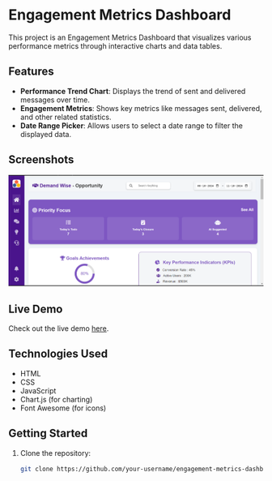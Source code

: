 
# Engagement Metrics Dashboard

This project is an Engagement Metrics Dashboard that visualizes various performance metrics through interactive charts and data tables.

## Features

- **Performance Trend Chart**: Displays the trend of sent and delivered messages over time.
- **Engagement Metrics**: Shows key metrics like messages sent, delivered, and other related statistics.
- **Date Range Picker**: Allows users to select a date range to filter the displayed data.

## Screenshots

![Engagement Metrics Dashboard](Images/Screenshot%202024-10-12%20000814.png)

## Live Demo

Check out the live demo [here](https://rohit054.github.io/Static-Admin-Portal/).

## Technologies Used

- HTML
- CSS
- JavaScript
- Chart.js (for charting)
- Font Awesome (for icons)

## Getting Started

1. Clone the repository:
   ```bash
   git clone https://github.com/your-username/engagement-metrics-dashboard.git
